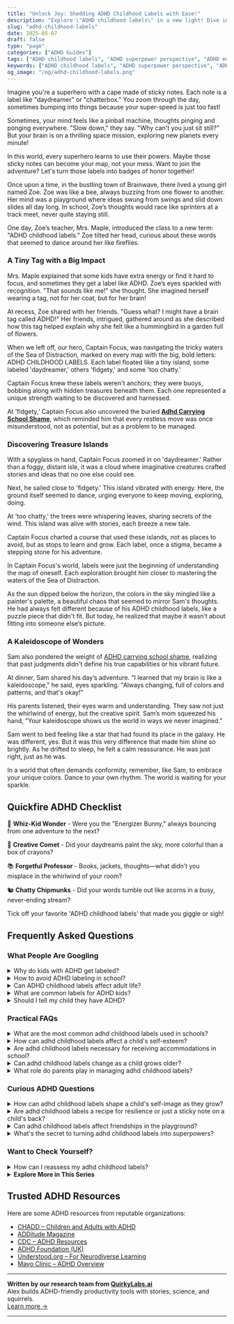 ```yaml
---
title: "Unlock Joy: Shedding ADHD Childhood Labels with Ease!"
description: "Explore \"ADHD childhood labels\" in a new light! Dive into our blog to transform labels from stigmas to strengths and feel embraced in your unique journey."
slug: "adhd-childhood-labels"
date: 2025-05-07
draft: false
type: "page"
categories: ["ADHD Guides"]
tags: ["ADHD childhood labels", "ADHD superpower perspective", "ADHD emotional themes", "ADHD playful validation", "reframing ADHD labels", "ADHD superhero analogy", "embracing ADHD identity"]
keywords: ["ADHD childhood labels", "ADHD superpower perspective", "ADHD emotional themes", "ADHD playful validation", "reframing ADHD labels", "ADHD superhero analogy", "embracing ADHD identity"]
og_image: "/og/adhd-childhood-labels.png"
---
```


Imagine you're a superhero with a cape made of sticky notes. Each note is a label like "daydreamer" or "chatterbox." You zoom through the day, sometimes bumping into things because your super-speed is just too fast!

Sometimes, your mind feels like a pinball machine, thoughts pinging and ponging everywhere. "Slow down," they say. "Why can't you just sit still?" But your brain is on a thrilling space mission, exploring new planets every minute!

In this world, every superhero learns to use their powers. Maybe those sticky notes can become your map, not your mess. Want to join the adventure? Let's turn those labels into badges of honor together!

Once upon a time, in the bustling town of Brainwave, there lived a young girl named Zoe. Zoe was like a bee, always buzzing from one flower to another. Her mind was a playground where ideas swung from swings and slid down slides all day long. In school, Zoe’s thoughts would race like sprinters at a track meet, never quite staying still.

One day, Zoe’s teacher, Mrs. Maple, introduced the class to a new term: "ADHD childhood labels." Zoe tilted her head, curious about these words that seemed to dance around her like fireflies.

### A Tiny Tag with a Big Impact

Mrs. Maple explained that some kids have extra energy or find it hard to focus, and sometimes they get a label like ADHD. Zoe’s eyes sparkled with recognition. "That sounds like me!" she thought. She imagined herself wearing a tag, not for her coat, but for her brain!

At recess, Zoe shared with her friends. "Guess what? I might have a brain tag called ADHD!" Her friends, intrigued, gathered around as she described how this tag helped explain why she felt like a hummingbird in a garden full of flowers.

When we left off, our hero, Captain Focus, was navigating the tricky waters of the Sea of Distraction, marked on every map with the big, bold letters: ADHD CHILDHOOD LABELS. Each label floated like a tiny island, some labeled 'daydreamer,' others 'fidgety,' and some 'too chatty.'

Captain Focus knew these labels weren't anchors; they were buoys, bobbing along with hidden treasures beneath them. Each one represented a unique strength waiting to be discovered and harnessed.

At 'fidgety,' Captain Focus also uncovered the buried **[Adhd Carrying School Shame](/pages/adhd-carrying-school-shame/)**, which reminded him that every restless move was once misunderstood, not as potential, but as a problem to be managed.

### Discovering Treasure Islands

With a spyglass in hand, Captain Focus zoomed in on 'daydreamer.' Rather than a foggy, distant isle, it was a cloud where imaginative creatures crafted stories and ideas that no one else could see.

Next, he sailed close to 'fidgety.' This island vibrated with energy. Here, the ground itself seemed to dance, urging everyone to keep moving, exploring, doing.

At 'too chatty,' the trees were whispering leaves, sharing secrets of the wind. This island was alive with stories, each breeze a new tale.

Captain Focus charted a course that used these islands, not as places to avoid, but as stops to learn and grow. Each label, once a stigma, became a stepping stone for his adventure. 

In Captain Focus's world, labels were just the beginning of understanding the map of oneself. Each exploration brought him closer to mastering the waters of the Sea of Distraction.

As the sun dipped below the horizon, the colors in the sky mingled like a painter's palette, a beautiful chaos that seemed to mirror Sam's thoughts. He had always felt different because of his ADHD childhood labels, like a puzzle piece that didn't fit. But today, he realized that maybe it wasn’t about fitting into someone else’s picture.

### A Kaleidoscope of Wonders

Sam also pondered the weight of [ADHD carrying school shame](/pages/adhd-carrying-school-shame/), realizing that past judgments didn't define his true capabilities or his vibrant future.

At dinner, Sam shared his day’s adventure. "I learned that my brain is like a kaleidoscope," he said, eyes sparkling. "Always changing, full of colors and patterns, and that's okay!"

His parents listened, their eyes warm and understanding. They saw not just the whirlwind of energy, but the creative spirit. Sam’s mom squeezed his hand, "Your kaleidoscope shows us the world in ways we never imagined."

Sam went to bed feeling like a star that had found its place in the galaxy. He was different, yes. But it was this very difference that made him shine so brightly. As he drifted to sleep, he felt a calm reassurance. He was just right, just as he was.

In a world that often demands conformity, remember, like Sam, to embrace your unique colors. Dance to your own rhythm. The world is waiting for your sparkle.

## Quickfire ADHD Checklist

🚀 **Whiz-Kid Wonder** - Were you the "Energizer Bunny," always bouncing from one adventure to the next?

🎨 **Creative Comet** - Did your daydreams paint the sky, more colorful than a box of crayons?

📚 **Forgetful Professor** - Books, jackets, thoughts—what didn’t you misplace in the whirlwind of your room?

🐿️ **Chatty Chipmunks** - Did your words tumble out like acorns in a busy, never-ending stream?

Tick off your favorite 'ADHD childhood labels' that made you giggle or sigh!

## Frequently Asked Questions



### What People Are Googling

<details><summary>Why do kids with ADHD get labeled?</summary><p>It's really common for kids with ADHD to be labeled, and that often happens because their behaviors can stand out in settings like classrooms or structured activities. Teachers and peers might notice that they’re more energetic, impulsive, or distractible compared to others. Unfortunately, these differences can sometimes lead to misunderstandings or quick labels, like being called "the hyper one" or seen as disruptive. It’s really important to look beyond these labels to understand and appreciate each child’s unique strengths and qualities.</p></details>
<details><summary>How to avoid ADHD labeling in school?</summary><p>Navigating school without being labeled can be really challenging, but it’s definitely possible! One approach is to work closely with your teachers and school counselors to develop strategies that support your learning style while keeping your ADHD less of a focal point. You might also consider focusing on your strengths and hobbies, sharing these with peers and teachers to shift the conversation from challenges to talents. Remember, having ADHD is just one part of your wonderful, unique self, and you have every right to choose how much you share about it.</p></details>
<details><summary>Can ADHD childhood labels affect adult life?</summary><p>Absolutely, the labels associated with ADHD in childhood can continue to affect someone into adulthood. It’s like carrying around a little backpack of experiences that might shape how you see yourself or how you approach new challenges. But remember, those labels don't define who you are or what you're capable of achieving. With understanding, support, and strategies tailored to your unique strengths, you can navigate these impacts and maybe even redefine them in a way that works for you.</p></details>
<details><summary>What are common labels for ADHD kids?</summary><p>It's quite common to hear a few labels tossed around when it comes to kids with ADHD. Terms like "hyperactive," "inattentive," or "impulsive" are often used to describe their behavior based on the most noticeable traits. However, it's important to remember that each child is unique, and these labels don't capture their full personality or potential. Embracing the whole child, beyond these labels, helps in nurturing their growth and appreciating their individual quirks and capabilities.</p></details>
<details><summary>Should I tell my child they have ADHD?</summary><p>Absolutely, discussing your child’s ADHD diagnosis with them can be really beneficial. It's a great way to help them understand their unique brain wiring, explaining why they might feel or behave differently in certain situations. Use simple, positive language to reassure them that ADHD comes with both challenges and incredible strengths. This conversation can empower them to embrace their differences, seek appropriate supports, and fully appreciate their own unique talents and abilities.</p></details>



### Practical FAQs

<details><summary>What are the most common adhd childhood labels used in schools?</summary><p>Absolutely, it's great to explore how ADHD might be perceived or labeled, especially in educational settings! Common terms you might hear include "inattentive," "hyperactive," or "impulsive" to describe how ADHD can manifest in children. Sometimes, kids might be seen as "daydreamers" or those who "can't sit still." It’s important to remember that these labels are just a way to categorize certain behaviors to better understand and support the students. Knowing this helps us tailor more compassionate and effective learning strategies that can truly make a difference in their educational journey.</p></details>
<details><summary>How can adhd childhood labels affect a child's self-esteem?</summary><p>Absolutely, understanding how ADHD labels can impact a child's self-esteem is so important. When a child is labeled early on, it can sometimes lead to them feeling different or separate from their peers, which might affect how they see themselves. However, when handled with care, these labels can also be empowering. They can help a child understand their unique brain, embrace their strengths, and learn strategies that play to their superpowers. It's all about fostering an environment where differences are celebrated and supported.</p></details>
<details><summary>Are adhd childhood labels necessary for receiving accommodations in school?</summary><p>Absolutely, having a formal ADHD diagnosis can indeed be quite important when it comes to accessing accommodations in school. This label is more than just a tag; it acts as a key that unlocks various supports tailored to your child’s unique learning needs, ensuring they can thrive academically. Schools often require this documentation to put into place specific strategies and tools that help manage the challenges of ADHD. Think of it as a helpful guide for educators to provide the best support for your child’s educational journey!</p></details>
<details><summary>Can adhd childhood labels change as a child grows older?</summary><p>Absolutely! It's quite common for the way ADHD presents itself to shift as a child grows and matures. The symptoms and challenges one might have noticed in early childhood can evolve, often because of the brain's development, changes in environment, and the demands of different life stages. It’s always a good idea to keep an open line of communication with healthcare professionals to ensure that any changes in behavior or needs are appropriately supported. So, think of it as a journey where the path might shift a bit as you go along!</p></details>
<details><summary>What role do parents play in managing adhd childhood labels?</summary><p>Parents play a crucial and supportive role in managing ADHD labels in childhood. They can advocate for their child's needs in various settings like schools, helping to ensure that their child receives the right accommodations and support. By educating themselves about ADHD, parents can also help demystify and normalize the condition, reducing stigma and promoting understanding. Most importantly, parents can offer consistent love and support, helping their child to see ADHD not as a deficit, but as one aspect of their unique, whole self.</p></details>



### Curious ADHD Questions

<details><summary>How can adhd childhood labels shape a child's self-image as they grow?</summary><p>Absolutely, understanding how ADHD labels can impact a child's self-image is really important! When a child is labeled early on with ADHD, it can shape their self-perception in various ways. On one hand, being aware of their ADHD can help them understand why they might feel or behave differently, which can be really validating and lead to tailored support. However, it’s also crucial to ensure that a child understands that having ADHD is just one part of who they are—it doesn't define their entire identity or limit their potential. They are full of unique strengths and capabilities, and reminding them of this can really help them flourish!</p></details>
<details><summary>Are adhd childhood labels a recipe for resilience or just a sticky note on a child's back?</summary><p>That’s a really thoughtful question! When it comes to ADHD labels in childhood, they can indeed serve as a double-edged sword, but much depends on how they're approached. If used supportively, these labels can be like a map, guiding parents, teachers, and the child themselves towards understanding and harnessing their unique strengths and finding strategies to navigate challenges. It’s less about sticking a label on someone and more about offering a key to more tailored care and self-understanding, fostering resilience and growth along the journey.</p></details>
<details><summary>Can adhd childhood labels affect friendships in the playground?</summary><p>Absolutely, the labels associated with ADHD can influence playground dynamics, but it's important to remember that every child's experience can be unique. Sometimes, labels might lead to misunderstandings among peers about what ADHD really means, possibly affecting friendships. However, these moments also offer opportunities for children to learn about diversity and inclusion. By fostering open conversations and understanding, children can become more empathetic and supportive friends, making the playground a happier place for everyone.</p></details>
<details><summary>What's the secret to turning adhd childhood labels into superpowers?</summary><p>Ah, what an empowering way to think about ADHD! First, let's acknowledge that every trait or challenge can also be a strength in the right context. For instance, that boundless energy and rapid brain you might have been labeled with? They can transform into incredible creativity, problem-solving skills, and the ability to think outside the box—traits highly valued in many fields. The key is to embrace your unique way of seeing the world, find environments that value your natural talents, and surround yourself with people who support and uplift you. Remember, what makes you different gives you a special edge!</p></details>



### Want to Check Yourself?

<details><summary>How can I reassess my adhd childhood labels?</summary><p>Revisiting childhood labels linked to ADHD can be like gently unraveling a cozy blanket that’s been tightly wrapped around old memories. Start by reflecting on the specific labels or words that were used to describe you as a child – were they supportive or limiting? It can be very enlightening to discuss these perceptions with a trusted therapist or an ADHD coach who can offer new insights and help redefine those labels in a more empowering way. Remember, this process is about understanding your unique strengths and challenges, and redefining them in a way that feels true and supportive to you now.</p></details>

<script type="application/ld+json">
{
  "@context": "https://schema.org",
  "@type": "FAQPage",
  "mainEntity": [
    {
      "@type": "Question",
      "name": "Why do kids with ADHD get labeled?",
      "acceptedAnswer": {
        "@type": "Answer",
        "text": "It's really common for kids with ADHD to be labeled, and that often happens because their behaviors can stand out in settings like classrooms or structured activities. Teachers and peers might notice that they\u2019re more energetic, impulsive, or distractible compared to others. Unfortunately, these differences can sometimes lead to misunderstandings or quick labels, like being called \"the hyper one\" or seen as disruptive. It\u2019s really important to look beyond these labels to understand and appreciate each child\u2019s unique strengths and qualities."
      }
    },
    {
      "@type": "Question",
      "name": "How to avoid ADHD labeling in school?",
      "acceptedAnswer": {
        "@type": "Answer",
        "text": "Navigating school without being labeled can be really challenging, but it\u2019s definitely possible! One approach is to work closely with your teachers and school counselors to develop strategies that support your learning style while keeping your ADHD less of a focal point. You might also consider focusing on your strengths and hobbies, sharing these with peers and teachers to shift the conversation from challenges to talents. Remember, having ADHD is just one part of your wonderful, unique self, and you have every right to choose how much you share about it."
      }
    },
    {
      "@type": "Question",
      "name": "Can ADHD childhood labels affect adult life?",
      "acceptedAnswer": {
        "@type": "Answer",
        "text": "Absolutely, the labels associated with ADHD in childhood can continue to affect someone into adulthood. It\u2019s like carrying around a little backpack of experiences that might shape how you see yourself or how you approach new challenges. But remember, those labels don't define who you are or what you're capable of achieving. With understanding, support, and strategies tailored to your unique strengths, you can navigate these impacts and maybe even redefine them in a way that works for you."
      }
    },
    {
      "@type": "Question",
      "name": "What are common labels for ADHD kids?",
      "acceptedAnswer": {
        "@type": "Answer",
        "text": "It's quite common to hear a few labels tossed around when it comes to kids with ADHD. Terms like \"hyperactive,\" \"inattentive,\" or \"impulsive\" are often used to describe their behavior based on the most noticeable traits. However, it's important to remember that each child is unique, and these labels don't capture their full personality or potential. Embracing the whole child, beyond these labels, helps in nurturing their growth and appreciating their individual quirks and capabilities."
      }
    },
    {
      "@type": "Question",
      "name": "Should I tell my child they have ADHD?",
      "acceptedAnswer": {
        "@type": "Answer",
        "text": "Absolutely, discussing your child\u2019s ADHD diagnosis with them can be really beneficial. It's a great way to help them understand their unique brain wiring, explaining why they might feel or behave differently in certain situations. Use simple, positive language to reassure them that ADHD comes with both challenges and incredible strengths. This conversation can empower them to embrace their differences, seek appropriate supports, and fully appreciate their own unique talents and abilities."
      }
    }
  ]
}
</script>
<script type="application/ld+json">
{
  "@context": "https://schema.org",
  "@type": "Article",
  "author": {
    "@type": "Person",
    "name": "QuirkyLabs",
    "url": "https://quirkylabs.ai/about"
  },
  "headline": "\"Unlock Joy: Shedding ADHD Childhood Labels with Ease!\"",
  "mainEntityOfPage": "https://blog.quirkylabs.ai/pages/adhd-childhood-labels/",
  "datePublished": "2025-05-07"
}
</script>
<script type="application/ld+json">
{
  "@context": "https://schema.org",
  "@type": "BreadcrumbList",
  "itemListElement": [
    {
      "@type": "ListItem",
      "position": 1,
      "name": "Home",
      "item": "https://quirkylabs.ai/"
    },
    {
      "@type": "ListItem",
      "position": 2,
      "name": "Blog",
      "item": "https://blog.quirkylabs.ai/"
    },
    {
      "@type": "ListItem",
      "position": 3,
      "name": "\"Unlock Joy: Shedding ADHD Childhood Labels with Ease!\"",
      "item": "https://blog.quirkylabs.ai/pages/adhd-childhood-labels/"
    }
  ]
}
</script>

<details>
<summary><strong>Explore More in This Series</strong></summary>

- [Adhd People Think Im Stupid](/pages/adhd-people-think-im-stupid/)
- [Adhd Afraid Of Being Seen](/pages/adhd-afraid-of-being-seen/)
- [Adhd Bad Kid Label](/pages/adhd-bad-kid-label/)
- [Adhd Fear Of Looking Dumb](/pages/adhd-fear-of-looking-dumb/)
- [Adhd Working To Prove Worth](/pages/adhd-working-to-prove-worth/)
- [Adhd Fear Of Judgment](/pages/adhd-fear-of-judgment/)
- [Adhd Internalized Ableism](/pages/adhd-internalized-ableism/)
- [Adhd Constant Self Doubt](/pages/adhd-constant-self-doubt/)
</details>



## Trusted ADHD Resources

Here are some ADHD resources from reputable organizations:

- [CHADD – Children and Adults with ADHD](https://chadd.org)
- [ADDitude Magazine](https://www.additudemag.com)
- [CDC – ADHD Resources](https://www.cdc.gov/ncbddd/adhd)
- [ADHD Foundation (UK)](https://www.adhdfoundation.org.uk)
- [Understood.org – For Neurodiverse Learning](https://www.understood.org)
- [Mayo Clinic – ADHD Overview](https://www.mayoclinic.org/diseases-conditions/adhd)


---

**Written by our research team from [QuirkyLabs.ai](https://quirkylabs.ai)**  
Alex builds ADHD-friendly productivity tools with stories, science, and squirrels.  
[Learn more →](https://quirkylabs.ai)

---